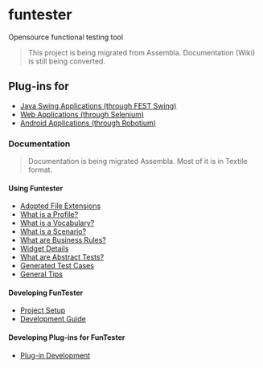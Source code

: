 # funtester
Opensource functional testing tool

> This project is being migrated from Assembla. Documentation (Wiki) is still being converted.

## Plug-ins for
* [Java Swing Applications (through FEST Swing)](https://github.com/funtester/funtester-plugin-fest)
* [Web Applications (through Selenium)](https://github.com/funtester/funtester-plugin-selenium)
* [Android Applications (through Robotium)](https://github.com/funtester/funtester-plugin-robotium)

### Documentation
> Documentation is being migrated Assembla. Most of it is in Textile format.

#### Using Funtester
* [Adopted File Extensions](https://github.com/funtester/funtester/blob/master/doc/FILE-EXTENSIONS.textile)
* [What is a Profile?](https://github.com/funtester/funtester/blob/master/doc/PROFILE.textile)
* [What is a Vocabulary?](https://github.com/funtester/funtester/blob/master/doc/VOCABULARY.textile)
* [What is a Scenario?](https://github.com/funtester/funtester/blob/master/doc/SCENARIO.textile)
* [What are Business Rules?](https://github.com/funtester/funtester/blob/master/doc/B-RULES.textile)
* [Widget Details](https://github.com/funtester/funtester/blob/master/doc/WIDGET-DET.textile)
* [What are Abstract Tests?](https://github.com/funtester/funtester/blob/master/doc/ABS-TEST.textile)
* [Generated Test Cases](https://github.com/funtester/funtester/blob/master/doc/GEN-TESTS.textile)
* [General Tips](https://github.com/funtester/funtester/blob/master/doc/TIPS.textile)

#### Developing FunTester
* [Project Setup](https://github.com/funtester/funtester/blob/master/doc/SETUP.textile)
* [Development Guide](https://github.com/funtester/funtester/blob/master/doc/DEVGUIDE.textile)

#### Developing Plug-ins for FunTester
* [Plug-in Development](https://github.com/funtester/funtester/blob/master/doc/PLUGIN-DEV.textile)
